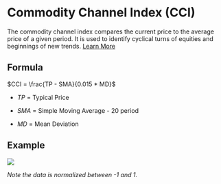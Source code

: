 # Commodity Channel Index (CCI)

The commodity channel index compares the current price to the average price of a given period. It is used to identify cyclical turns of equities and beginnings of new trends. [Learn More](https://www.investopedia.com/terms/c/commoditychannelindex.asp)


## Formula

$CCI = \frac{TP - SMA}{0.015 * MD}$

* $TP$ = Typical Price

* $SMA$ = Simple Moving Average - 20 period

* $MD$ = Mean Deviation

## Example
![](https://doc-assets-k7d4.s3.amazonaws.com/cci-indicator.png)

_Note the data is normalized between -1 and 1._